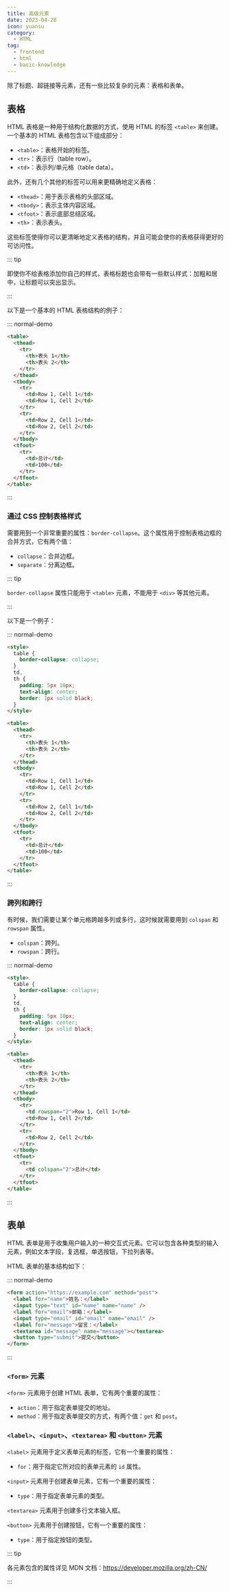 ```yaml
---
title: 高级元素
date: 2023-04-28
icon: yuansu
category:
  - HTML
tag:
  - frontend
  - html
  - basic-knowledge
---
```


除了标题、超链接等元素，还有一些比较复杂的元素：表格和表单。

## 表格

HTML 表格是一种用于结构化数据的方式，使用 HTML 的标签 `<table>` 来创建。一个基本的 HTML 表格包含以下组成部分：

- `<table>`：表格开始的标签。
- `<tr>`：表示行（table row）。
- `<td>`：表示列/单元格（table data）。

此外，还有几个其他的标签可以用来更精确地定义表格：

- `<thead>`：用于表示表格的头部区域。
- `<tbody>`：表示主体内容区域。
- `<tfoot>`：表示底部总结区域。
- `<th>`：表示表头。

这些标签使得你可以更清晰地定义表格的结构，并且可能会使你的表格获得更好的可访问性。

::: tip

即使你不给表格添加你自己的样式，表格标题也会带有一些默认样式：加粗和居中，让标题可以突出显示。

:::

以下是一个基本的 HTML 表格结构的例子：

::: normal-demo

```html
<table>
  <thead>
    <tr>
      <th>表头 1</th>
      <th>表头 2</th>
    </tr>
  </thead>
  <tbody>
    <tr>
      <td>Row 1, Cell 1</td>
      <td>Row 1, Cell 2</td>
    </tr>
    <tr>
      <td>Row 2, Cell 1</td>
      <td>Row 2, Cell 2</td>
    </tr>
  </tbody>
  <tfoot>
    <tr>
      <td>总计</td>
      <td>100</td>
    </tr>
  </tfoot>
</table>
```

:::

### 通过 CSS 控制表格样式

需要用到一个非常重要的属性：`border-collapse`。这个属性用于控制表格边框的合并方式，它有两个值：

- `collapse`：合并边框。
- `separate`：分离边框。

::: tip

`border-collapse` 属性只能用于 `<table>` 元素，不能用于 `<div>` 等其他元素。

:::

以下是一个例子：

::: normal-demo

```html
<style>
  table {
    border-collapse: collapse;
  }
  td,
  th {
    padding: 5px 10px;
    text-align: center;
    border: 1px solid black;
  }
</style>

<table>
  <thead>
    <tr>
      <th>表头 1</th>
      <th>表头 2</th>
    </tr>
  </thead>
  <tbody>
    <tr>
      <td>Row 1, Cell 1</td>
      <td>Row 1, Cell 2</td>
    </tr>
    <tr>
      <td>Row 2, Cell 1</td>
      <td>Row 2, Cell 2</td>
    </tr>
  </tbody>
  <tfoot>
    <tr>
      <td>总计</td>
      <td>100</td>
    </tr>
  </tfoot>
</table>
```

:::

### 跨列和跨行

有时候，我们需要让某个单元格跨越多列或多行，这时候就需要用到 `colspan` 和 `rowspan` 属性。

- `colspan`：跨列。
- `rowspan`：跨行。

::: normal-demo

```html
<style>
  table {
    border-collapse: collapse;
  }
  td,
  th {
    padding: 5px 10px;
    text-align: center;
    border: 1px solid black;
  }
</style>

<table>
  <thead>
    <tr>
      <th>表头 1</th>
      <th>表头 2</th>
    </tr>
  </thead>
  <tbody>
    <tr>
      <td rowspan="2">Row 1, Cell 1</td>
      <td>Row 1, Cell 2</td>
    </tr>
    <tr>
      <td>Row 2, Cell 2</td>
    </tr>
  </tbody>
  <tfoot>
    <tr>
      <td colspan="2">总计</td>
    </tr>
  </tfoot>
</table>
```

:::

## 表单

HTML 表单是用于收集用户输入的一种交互式元素。它可以包含各种类型的输入元素，例如文本字段，复选框，单选按钮，下拉列表等。

HTML 表单的基本结构如下：

::: normal-demo

```html
<form action="https://example.com" method="post">
  <label for="name">姓名：</label>
  <input type="text" id="name" name="name" />
  <label for="email">邮箱：</label>
  <input type="email" id="email" name="email" />
  <label for="message">留言：</label>
  <textarea id="message" name="message"></textarea>
  <button type="submit">提交</button>
</form>
```

:::

### `<form>` 元素

`<form>` 元素用于创建 HTML 表单，它有两个重要的属性：

- `action`：用于指定表单提交的地址。
- `method`：用于指定表单提交的方式，有两个值：`get` 和 `post`。

### `<label>`、`<input>`、`<textarea>` 和 `<button>` 元素

`<label>` 元素用于定义表单元素的标签，它有一个重要的属性：

- `for`：用于指定它所对应的表单元素的 `id` 属性。

`<input>` 元素用于创建表单元素，它有一个重要的属性：

- `type`：用于指定表单元素的类型。

`<textarea>` 元素用于创建多行文本输入框。

`<button>` 元素用于创建按钮，它有一个重要的属性：

- `type`：用于指定按钮的类型。

::: tip

各元素包含的属性详见 MDN 文档：https://developer.mozilla.org/zh-CN/

:::
